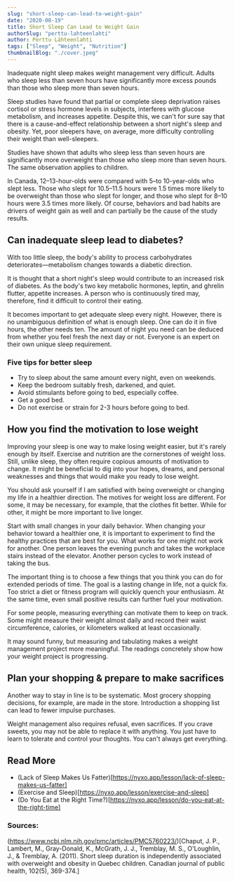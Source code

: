 ```yaml
---
slug: "short-sleep-can-lead-to-weight-gain"
date: "2020-08-19"
title: Short Sleep Can Lead to Weight Gain
authorSlug: "perttu-lahteenlahti"
author: Perttu Lähteenlahti
tags: ["Sleep", "Weight", "Nutrition"]
thumbnailBlog: "./cover.jpeg"
---
```


Inadequate night sleep makes weight management very difficult. Adults who sleep less than seven hours have significantly more excess pounds than those who sleep more than seven hours.

Sleep studies have found that partial or complete sleep deprivation raises cortisol or stress hormone levels in subjects, interferes with glucose metabolism, and increases appetite. Despite this, we can't for sure say that there is a cause-and-effect relationship between a short night's sleep and obesity. Yet, poor sleepers have, on average, more difficulty controlling their weight than well-sleepers.

Studies have shown that adults who sleep less than seven hours are significantly more overweight than those who sleep more than seven hours. The same observation applies to children.

In Canada, 12–13-hour-olds were compared with 5–to 10-year-olds who slept less. Those who slept for 10.5–11.5 hours were 1.5 times more likely to be overweight than those who slept for longer, and those who slept for 8–10 hours were 3.5 times more likely. Of course, behaviors and bad habits are drivers of weight gain as well and can partially be the cause of the study results.

## Can inadequate sleep lead to diabetes?

With too little sleep, the body's ability to process carbohydrates deteriorates—metabolism changes towards a diabetic direction.

It is thought that a short night's sleep would contribute to an increased risk of diabetes. As the body's two key metabolic hormones, leptin, and ghrelin flutter, appetite increases. A person who is continuously tired may, therefore, find it difficult to control their eating.

It becomes important to get adequate sleep every night. However, there is no unambiguous definition of what is enough sleep. One can do it in five hours, the other needs ten. The amount of night you need can be deduced from whether you feel fresh the next day or not. Everyone is an expert on their own unique sleep requirement.

### Five tips for better sleep

- Try to sleep about the same amount every night, even on weekends.
- Keep the bedroom suitably fresh, darkened, and quiet.
- Avoid stimulants before going to bed, especially coffee.
- Get a good bed.
- Do not exercise or strain for 2-3 hours before going to bed.

## How you find the motivation to lose weight

Improving your sleep is one way to make losing weight easier, but it's rarely enough by itself. Exercise and nutrition are the cornerstones of weight loss. Still, unlike sleep, they often require copious amounts of motivation to change. It might be beneficial to dig into your hopes, dreams, and personal weaknesses and things that would make you ready to lose weight.

You should ask yourself if I am satisfied with being overweight or changing my life in a healthier direction. The motives for weight loss are different. For some, it may be necessary, for example, that the clothes fit better. While for other, it might be more important to live longer.

Start with small changes in your daily behavior. When changing your behavior toward a healthier one, it is important to experiment to find the healthy practices that are best for you. What works for one might not work for another. One person leaves the evening punch and takes the workplace stairs instead of the elevator. Another person cycles to work instead of taking the bus.

The important thing is to choose a few things that you think you can do for extended periods of time. The goal is a lasting change in life, not a quick fix. Too strict a diet or fitness program will quickly quench your enthusiasm. At the same time, even small positive results can further fuel your motivation.

For some people, measuring everything can motivate them to keep on track. Some might measure their weight almost daily and record their waist circumference, calories, or kilometers walked at least occasionally.

It may sound funny, but measuring and tabulating makes a weight management project more meaningful. The readings concretely show how your weight project is progressing.

## Plan your shopping & prepare to make sacrifices

Another way to stay in line is to be systematic. Most grocery shopping decisions, for example, are made in the store. Introduction a shopping list can lead to fewer impulse purchases.

Weight management also requires refusal, even sacrifices. If you crave sweets, you may not be able to replace it with anything. You just have to learn to tolerate and control your thoughts. You can't always get everything.

## Read More

- (Lack of Sleep Makes Us Fatter)[https://nyxo.app/lesson/lack-of-sleep-makes-us-fatter]
- (Exercise and Sleep)[https://nyxo.app/lesson/exercise-and-sleep]
- (Do You Eat at the Right Time?)[https://nyxo.app/lesson/do-you-eat-at-the-right-time]

### Sources:

(https://www.ncbi.nlm.nih.gov/pmc/articles/PMC5760223/)[Chaput, J. P., Lambert, M., Gray-Donald, K., McGrath, J. J., Tremblay, M. S., O'Loughlin, J., & Tremblay, A. (2011). Short sleep duration is independently associated with overweight and obesity in Quebec children. Canadian journal of public health, 102(5), 369-374.]
